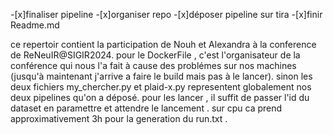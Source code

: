 -[x]finaliser pipeline
-[x]organiser repo
-[x]déposer pipeline sur tira 
-[x]finir Readme.md

ce repertoir contient la participation de Nouh et Alexandra à la conference de ReNeuIR@SIGIR2024.
pour le DockerFile , c'est l'organisateur de la conférence qui nous l'a fait à cause des problémes sur nos machines (jusqu'à maintenant j'arrive a faire le build mais pas à le lancer).
sinon les deux fichiers my_chercher.py et plaid-x.py representent globalement nos deux pipelines qu'on a déposé.
pour les lancer , il suffit de passer l'id du dataset en paramettre et attendre le lancement . sur cpu ca prend approximativement 3h pour la generation du run.txt . 
 
